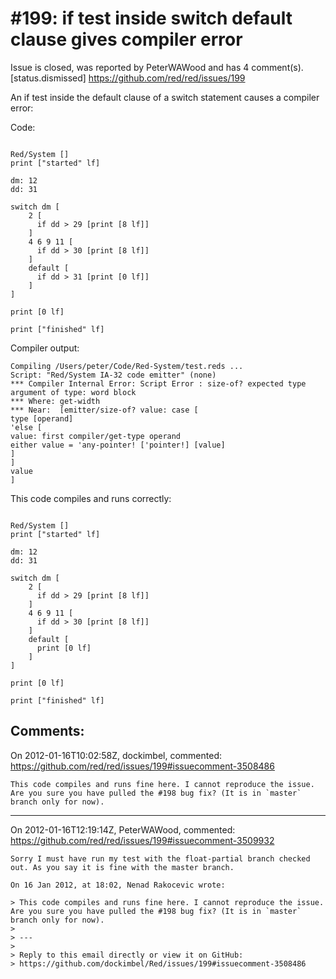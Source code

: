 
#199: if test inside switch default clause gives compiler error
================================================================================
Issue is closed, was reported by PeterWAWood and has 4 comment(s).
[status.dismissed]
<https://github.com/red/red/issues/199>

An if test inside the default clause of a switch statement causes a compiler error:

Code:

``` rebol

Red/System []
print ["started" lf]

dm: 12
dd: 31

switch dm [
    2 [
      if dd > 29 [print [8 lf]]
    ]
    4 6 9 11 [
      if dd > 30 [print [8 lf]]
    ]
    default [
      if dd > 31 [print [0 lf]]
    ]
]

print [0 lf]

print ["finished" lf]

```

Compiler output:

```
Compiling /Users/peter/Code/Red-System/test.reds ...
Script: "Red/System IA-32 code emitter" (none)
*** Compiler Internal Error: Script Error : size-of? expected type argument of type: word block 
*** Where: get-width 
*** Near:  [emitter/size-of? value: case [
type [operand] 
'else [
value: first compiler/get-type operand 
either value = 'any-pointer! ['pointer!] [value]
]
] 
value
] 
```

This code compiles and runs correctly:

``` rebol

Red/System []
print ["started" lf]

dm: 12
dd: 31

switch dm [
    2 [
      if dd > 29 [print [8 lf]]
    ]
    4 6 9 11 [
      if dd > 30 [print [8 lf]]
    ]
    default [
      print [0 lf]
    ]
]

print [0 lf]

print ["finished" lf]

```



Comments:
--------------------------------------------------------------------------------

On 2012-01-16T10:02:58Z, dockimbel, commented:
<https://github.com/red/red/issues/199#issuecomment-3508486>

    This code compiles and runs fine here. I cannot reproduce the issue. Are you sure you have pulled the #198 bug fix? (It is in `master` branch only for now).

--------------------------------------------------------------------------------

On 2012-01-16T12:19:14Z, PeterWAWood, commented:
<https://github.com/red/red/issues/199#issuecomment-3509932>

    Sorry I must have run my test with the float-partial branch checked out. As you say it is fine with the master branch.
    
    On 16 Jan 2012, at 18:02, Nenad Rakocevic wrote:
    
    > This code compiles and runs fine here. I cannot reproduce the issue. Are you sure you have pulled the #198 bug fix? (It is in `master` branch only for now).
    > 
    > ---
    > 
    > Reply to this email directly or view it on GitHub:
    > https://github.com/dockimbel/Red/issues/199#issuecomment-3508486

